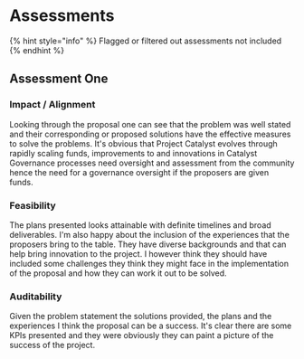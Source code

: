 # Assessments

{% hint style="info" %}
Flagged or filtered out assessments not included
{% endhint %}

## Assessment One

### Impact / Alignment

Looking through the proposal one can see that the problem was well stated and their corresponding or proposed solutions have the effective measures to solve the problems. It's obvious that Project Catalyst evolves through rapidly scaling funds, improvements to and innovations in Catalyst Governance processes need oversight and assessment from the community hence the need for a governance oversight if the proposers are given funds.

### Feasibility

The plans presented looks attainable with definite timelines and broad deliverables. I'm also happy about the inclusion of the experiences that the proposers bring to the table. They have diverse backgrounds and that can help bring innovation to the project. I however think they should have included some challenges they think they might face in the implementation of the proposal and how they can work it out to be solved.

### Auditability

Given the problem statement the solutions provided, the plans and the experiences I think the proposal can be a success. It's clear there are some KPIs presented and they were obviously they can paint a picture of the success of the project.
